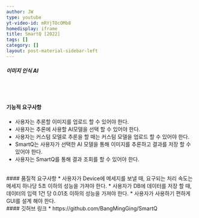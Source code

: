 ```yaml
---
author: JW
type: youtube
yt-video-id: mRYjTOcOMb8
homedisplay: iframe
title: SmartQ [2022]
tags: []
category: []
layout: post-material-sidebar-left
---
```

##### 이미지 인식 AI
<br><br>
#### 기능적 요구사항
* 사용자는 추론할 이미지를 업로드 할 수 있어야 한다. 
* 사용자는 추론에 사용할 AI모델을 선택 할 수 있어야 한다. 
* 사용자는 커스텀 모델로 추론을 할 때는 커스텀 모델을 업로드 할 수 있어야 한다. 
* SmartQ는 사용자가 선택한 AI 모델을 통해 이미지를 추론하고 결과를 저장 할 수 있어야 한다.
* 사용자는 SmartQ를 통해 결과 조회를 할 수 있어야 한다. 

<br>
#### 품질적 요구사항
* 사용자가 Device에 메세지를 보낼 때, 요구되는 처리 속도는 메세지 하나당 5초 이하의 성능을 가져야 한다. 
* 사용자가 DB에 데이터를 저장 할 때, 데이터의 입력 1건 당 0.01초 이하의 성능을 가져야 한다. 
* 사용자가 사용하기 편하게 GUI를 설계 해야 한다.  

<br>
#### 깃허브 링크
* https://github.com/BangMingGing/SmartQ
